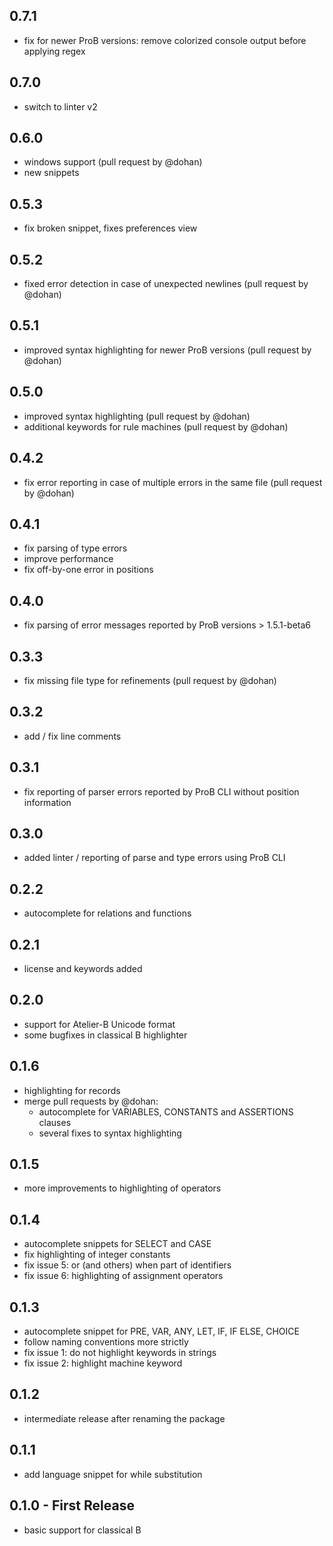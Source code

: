 ## 0.7.1
* fix for newer ProB versions: remove colorized console output before applying regex

## 0.7.0
* switch to linter v2

## 0.6.0
* windows support (pull request by @dohan)
* new snippets

## 0.5.3
* fix broken snippet, fixes preferences view

## 0.5.2
* fixed error detection in case of unexpected newlines (pull request by @dohan)

## 0.5.1
* improved syntax highlighting for newer ProB versions (pull request by @dohan)

## 0.5.0
* improved syntax highlighting (pull request by @dohan)
* additional keywords for rule machines (pull request by @dohan)

## 0.4.2
* fix error reporting in case of multiple errors in the same file (pull request by @dohan)

## 0.4.1
* fix parsing of type errors
* improve performance
* fix off-by-one error in positions

## 0.4.0
* fix parsing of error messages reported by ProB versions > 1.5.1-beta6

## 0.3.3
* fix missing file type for refinements (pull request by @dohan)

## 0.3.2
* add / fix line comments

## 0.3.1
* fix reporting of parser errors reported by ProB CLI without position information

## 0.3.0
* added linter / reporting of parse and type errors using ProB CLI

## 0.2.2
* autocomplete for relations and functions

## 0.2.1
* license and keywords added

## 0.2.0
* support for Atelier-B Unicode format
* some bugfixes in classical B highlighter

## 0.1.6
* highlighting for records
* merge pull requests by @dohan:
  * autocomplete for VARIABLES, CONSTANTS and ASSERTIONS clauses
  * several fixes to syntax highlighting

## 0.1.5
* more improvements to highlighting of operators

## 0.1.4
* autocomplete snippets for SELECT and CASE
* fix highlighting of integer constants
* fix issue 5: or (and others) when part of identifiers
* fix issue 6: highlighting of assignment operators

## 0.1.3
* autocomplete snippet for PRE, VAR, ANY, LET, IF, IF ELSE, CHOICE
* follow naming conventions more strictly
* fix issue 1: do not highlight keywords in strings
* fix issue 2: highlight machine keyword

## 0.1.2
* intermediate release after renaming the package

## 0.1.1
* add language snippet for while substitution

## 0.1.0 - First Release
* basic support for classical B

